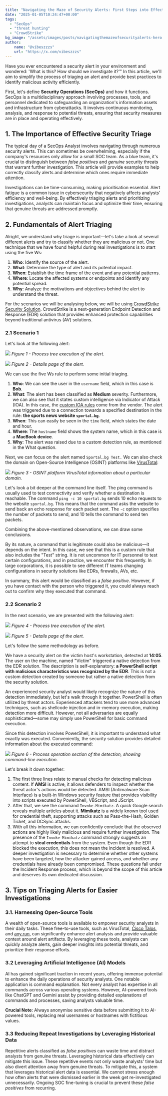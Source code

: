 ```yaml
---
title: "Navigating the Maze of Security Alerts: First Steps into Effective Triage"
date: "2025-01-05T10:24:47+00:00"
tags: 
  - "SecOps"
  - "threat hunting"
  - "CrowdStrike"
bg_image: "/assets/images/posts/navigatingthemazeofsecurityalerts-hero.webp"
author:
    name: "@vibeszzzs"
    url: "https://x.com/vibeszzzs"
---
```

Have you ever encountered a security alert in your environment and wondered: 'What is this? How should we investigate it?'" In this article, we'll aim to simplify the process of triaging an alert and provide best practices to identify malicious activity efficiently.

First, let's define **Security Operations (SecOps)** and how it functions. SecOps is a multidisciplinary approach involving processes, tools, and personnel dedicated to safeguarding an organization's information assets and infrastructure from cyberattacks. It involves continuous monitoring, analysis, and response to potential threats, ensuring that security measures are in place and operating effectively.

## 1. The Importance of Effective Security Triage

The typical day of a SecOps Analyst involves navigating through numerous security alerts. This can sometimes be overwhelming, especially if the company's resources only allow for a small SOC team. As a blue team, it's crucial to distinguish between _false positives_ and _genuine_ security threats that warrant further investigation. This article will provide examples to help correctly classify alerts and determine which ones require immediate attention.

Investigations can be time-consuming, making prioritisation essential. Alert fatigue is a common issue in cybersecurity that negatively affects analysts' efficiency and well-being. By effectively triaging alerts and prioritizing investigations, analysts can maintain focus and optimize their time, ensuring that genuine threats are addressed promptly.

## 2. Fundamentals of Alert Triaging

Alright, we understand why triage is important—let's take a look at several different alerts and try to classify whether they are malicious or not. One technique that we have found helpful during real investigations is to start using the five Ws:

1. **Who**: Identify the source of the alert.
2. **What**: Determine the type of alert and its potential impact.
3. **When**: Establish the time frame of the event and any potential patterns.
4. **Where**: Locate the affected systems or endpoints and identify any potential spread.
5. **Why**: Analyze the motivations and objectives behind the alert to understand the threat.

For the scenarios we will be analysing below, we will be using [CrowdStrike Security Solution](https://www.crowdstrike.com/). CrowdStrike is a next-generation Endpoint Detection and Response (EDR) solution that provides enhanced protection capabilities beyond traditional antivirus (AV) solutions.

### 2.1 Scenario 1

Let's look at the following alert:

![](/assets/images/posts/navigatingthemazeofsecurityalerts-image6.png)
_Figure 1 - Process tree execution of the alert._

![](/assets/images/posts/navigatingthemazeofsecurityalerts-image2.png)
_Figure 2 - Details page of the alert._

We can use the five Ws rule to perform some initial triaging.

1. **Who**: We can see the user in the `username` field, which in this case is **Bob**.
2. **What**: The alert has been classified as **Medium** severity. Furthermore, we can also see that it states custom intelligence via Indicator of Attack (IOA). In this case, the [custom IOA rules](https://www.crowdstrike.com/blog/tech-center/custom-ioas/) come from the vendor. The alert was triggered due to a connection towards a specified destination in the rule: **the sports news website `sportal.bg`**.
3. **When**: This can easily be seen in the `time` field, which states the date and hour.
4. **Where**: The `hostname` field shows the system name, which in this case is a **MacBook device**.
5. **Why**: The alert was raised due to a custom detection rule, as mentioned in the What question.

Next, we can focus on the alert named `Sportal.bg Test.` We can also check the domain on Open-Source Intelligence (OSINT) platforms like [VirusTotal](https://www.virustotal.com/):

![](/assets/images/posts/navigatingthemazeofsecurityalerts-image4.png)
_Figure 3 - OSINT platform VirusTotal information about a particular domain._

Let's look a bit deeper at the command line itself. The ping command is usually used to test connectivity and verify whether a destination is reachable. The command `ping -c 10 sportal.bg` sends 10 echo requests to the website `sportal.bg`. This means that the command asks the website to send back an echo response for each packet sent. The `-c` option specifies the number of packets to send, and 10 tells the command to send ten packets.

Combining the above-mentioned observations, we can draw some conclusions.

By its nature, a command that is legitimate could also be malicious—it depends on the intent. In this case, we see that this is a custom rule that also includes the "Test" string. It is not uncommon for IT personnel to test certain configurations, and in practice, we encounter this frequently. In large corporations, it is possible to see different IT teams changing configurations in security solutions like EDRs, firewalls, AVs, etc.

In summary, this alert would be classified as a _false positive_. However, if you have contact with the person who triggered it, you could always reach out to confirm why they executed that command.

### 2.2 Scenario 2

In the next scenario, we are presented with the following alert:

![](/assets/images/posts/navigatingthemazeofsecurityalerts-image5.png)
_Figure 4 - Process tree execution of the alert._

![](/assets/images/posts/navigatingthemazeofsecurityalerts-image3.png)
_Figure 5 - Details page of the alert._

Let's follow the same methodology as before.

We have a security alert on the victim host's workstation, detected at **14:05**. The user on the machine, named "Victim" triggered a native detection from the EDR solution. The description is self-explanatory: **a PowerShell script with malicious characteristics was recognized by the EDR**. This is not a custom detection created by someone but rather a native detection from the security solution.

An experienced security analyst would likely recognize the nature of this detection immediately, but let's walk through it together. PowerShell is often utilized by threat actors. Experienced attackers tend to use more advanced techniques, such as shellcode injection and in-memory execution, making detection more difficult. However, not all adversaries are equally sophisticated—some may simply use PowerShell for basic command execution.

Since this detection involves PowerShell, it is important to understand what exactly was executed. Conveniently, the security solution provides detailed information about the executed command:

![](/assets/images/posts/navigatingthemazeofsecurityalerts-image1.png)
_Figure 6 - Process operation section of the detection, showing command-line execution._

Let's break it down together:

1. The first three lines relate to manual checks for detecting malicious content. If **AMSI** is active, it allows defenders to inspect whether the threat actor's actions would be detected. AMSI (Antimalware Scan Interface) is a built-in Windows security feature that provides visibility into scripts executed by PowerShell, VBScript, and JScript.
2. After that, we see the command `Invoke-Mimikatz`. A quick Google search reveals multiple articles about it. **Mimikatz** is a widely known tool used for credential theft, supporting attacks such as Pass-the-Hash, Golden Ticket, and DCSync attacks.
3. With all this information, we can confidently conclude that the observed actions are highly likely malicious and require further investigation. The presence of the `Invoke-Mimikatz` command strongly suggests an attempt to **steal credentials** from the system. Even though the EDR blocked the execution, this does not mean the incident is resolved. A deeper investigation is necessary to determine whether other systems have been targeted, how the attacker gained access, and whether any credentials have already been compromised. These questions fall under the Incident Response process, which is beyond the scope of this article and deserves its own dedicated discussion.

## 3. Tips on Triaging Alerts for Easier Investigations

### 3.1. Harnessing Open-Source Tools

A wealth of open-source tools is available to empower security analysts in their daily tasks. These free-to-use tools, such as VirusTotal, [Cisco Talos](https://www.talosintelligence.com/), and [any.run](https://any.run/), can significantly enhance alert analysis and provide valuable context around alert artifacts. By leveraging these tools, analysts can quickly analyze alerts, gain deeper insights into potential threats, and prioritize their response efforts.

### 3.2 Leveraging Artificial Intelligence (AI) Models

AI has gained significant traction in recent years, offering immense potential to enhance the daily operations of security analysts. One notable application is command explanation. Not every analyst has expertise in all commands across various operating systems. However, AI-powered tools like ChatGPT and Gemini assist by providing detailed explanations of commands and processes, saving analysts valuable time.

**Crucial Note**: Always anonymise sensitive data before submitting it to AI-powered tools, replacing real usernames or hostnames with fictitious values.

### 3.3 Reducing Repeat Investigations by Leveraging Historical Data

Repetitive alerts classified as _false positives_ can waste time and distract analysts from genuine threats. Leveraging historical data effectively can mitigate this issue. These repetitive events not only waste analysts' time but also divert attention away from genuine threats. To mitigate this, a system that leverages historical alert data is essential. We cannot stress enough how often alerts that were dismissed earlier in the week get re-investigated unnecessarily. Ongoing SOC fine-tuning is crucial to prevent these _false positives_ from recurring.
